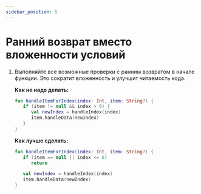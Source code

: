 ```yaml
---
sidebar_position: 5
---
```


# Ранний возврат вместо вложенности условий

1. Выполняйте все возможные проверки с ранним возвратом в начале функции. Это сократит вложенность и улучшит читаемость кода.

   **Как не надо делать:**
   ```kotlin
   fun handleItemForIndex(index: Int, item: String?) {
      if (item != null && index > 0) {
         val newIndex = handleIndex(index)
         item.handleData(newIndex)
      }
   }
   ```
    
   **Как лучше сделать:**
   ```kotlin
   fun handleItemForIndex(index: Int, item: String?) {
      if (item == null || index <= 0)
         return
   
      val newIndex = handleIndex(index)
      item.handleData(newIndex)
   }
   ```
